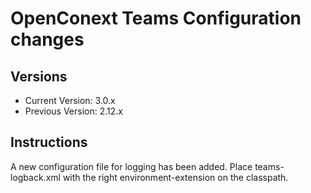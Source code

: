 # OpenConext Teams Configuration changes

## Versions
 - Current Version: 3.0.x
 - Previous Version: 2.12.x

## Instructions

A new configuration file for logging has been added.
Place teams-logback.xml with the right environment-extension on the classpath.
